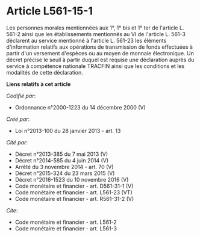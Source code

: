 # Article L561-15-1

Les personnes morales mentionnées aux 1°, 1° bis et 1° ter de l'article L. 561-2 ainsi que les établissements mentionnés au
VI de l'article L. 561-3 déclarent au service mentionné à l'article L. 561-23 les éléments d'information relatifs aux
opérations de transmission de fonds effectuées à partir d'un versement d'espèces ou au moyen de monnaie électronique. Un
décret précise le seuil à partir duquel est requise une déclaration auprès du service à compétence nationale TRACFIN ainsi
que les conditions et les modalités de cette déclaration.

**Liens relatifs à cet article**

_Codifié par_:

  - Ordonnance n°2000-1223 du 14 décembre 2000 (V)

_Créé par_:

  - Loi n°2013-100 du 28 janvier 2013 - art. 13

_Cité par_:

  - Décret n°2013-385 du 7 mai 2013 (V)
  - Décret n°2014-585 du 4 juin 2014 (V)
  - Arrêté du 3 novembre 2014 - art. 70 (V)
  - Décret n°2015-324 du 23 mars 2015 (V)
  - Décret n°2016-1523 du 10 novembre 2016 (V)
  - Code monétaire et financier - art. D561-31-1 (V)
  - Code monétaire et financier - art. L561-23 (VT)
  - Code monétaire et financier - art. R561-31-2 (V)

_Cite_:

  - Code monétaire et financier - art. L561-2
  - Code monétaire et financier - art. L561-3
